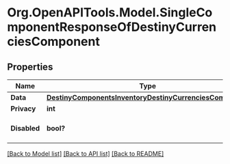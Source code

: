 # Org.OpenAPITools.Model.SingleComponentResponseOfDestinyCurrenciesComponent

## Properties

Name | Type | Description | Notes
------------ | ------------- | ------------- | -------------
**Data** | [**DestinyComponentsInventoryDestinyCurrenciesComponent**](DestinyComponentsInventoryDestinyCurrenciesComponent.md) |  | [optional] 
**Privacy** | **int** |  | [optional] 
**Disabled** | **bool?** | If true, this component is disabled. | [optional] 

[[Back to Model list]](../README.md#documentation-for-models) [[Back to API list]](../README.md#documentation-for-api-endpoints) [[Back to README]](../README.md)

